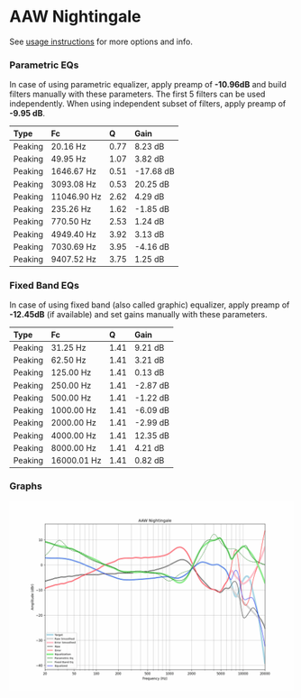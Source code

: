 # AAW Nightingale
See [usage instructions](https://github.com/jaakkopasanen/AutoEq#usage) for more options and info.

### Parametric EQs
In case of using parametric equalizer, apply preamp of **-10.96dB** and build filters manually
with these parameters. The first 5 filters can be used independently.
When using independent subset of filters, apply preamp of **-9.95 dB**.

| Type    | Fc          |    Q | Gain      |
|:--------|:------------|:-----|:----------|
| Peaking | 20.16 Hz    | 0.77 | 8.23 dB   |
| Peaking | 49.95 Hz    | 1.07 | 3.82 dB   |
| Peaking | 1646.67 Hz  | 0.51 | -17.68 dB |
| Peaking | 3093.08 Hz  | 0.53 | 20.25 dB  |
| Peaking | 11046.90 Hz | 2.62 | 4.29 dB   |
| Peaking | 235.26 Hz   | 1.62 | -1.85 dB  |
| Peaking | 770.50 Hz   | 2.53 | 1.24 dB   |
| Peaking | 4949.40 Hz  | 3.92 | 3.13 dB   |
| Peaking | 7030.69 Hz  | 3.95 | -4.16 dB  |
| Peaking | 9407.52 Hz  | 3.75 | 1.25 dB   |

### Fixed Band EQs
In case of using fixed band (also called graphic) equalizer, apply preamp of **-12.45dB**
(if available) and set gains manually with these parameters.

| Type    | Fc          |    Q | Gain     |
|:--------|:------------|:-----|:---------|
| Peaking | 31.25 Hz    | 1.41 | 9.21 dB  |
| Peaking | 62.50 Hz    | 1.41 | 3.21 dB  |
| Peaking | 125.00 Hz   | 1.41 | 0.13 dB  |
| Peaking | 250.00 Hz   | 1.41 | -2.87 dB |
| Peaking | 500.00 Hz   | 1.41 | -1.22 dB |
| Peaking | 1000.00 Hz  | 1.41 | -6.09 dB |
| Peaking | 2000.00 Hz  | 1.41 | -2.99 dB |
| Peaking | 4000.00 Hz  | 1.41 | 12.35 dB |
| Peaking | 8000.00 Hz  | 1.41 | 4.21 dB  |
| Peaking | 16000.01 Hz | 1.41 | 0.82 dB  |

### Graphs
![](./AAW%20Nightingale.png)